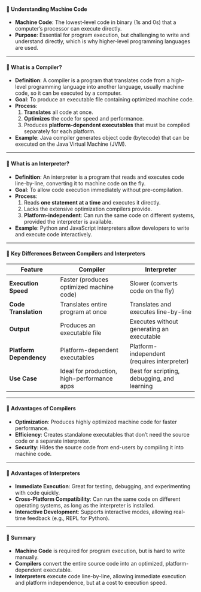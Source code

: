 #### 🔹 **Understanding Machine Code**
   - **Machine Code**: The lowest-level code in binary (1s and 0s) that a computer’s processor can execute directly.
   - **Purpose**: Essential for program execution, but challenging to write and understand directly, which is why higher-level programming languages are used.

---

#### 🔹 **What is a Compiler?**
   - **Definition**: A compiler is a program that translates code from a high-level programming language into another language, usually machine code, so it can be executed by a computer.
   - **Goal**: To produce an executable file containing optimized machine code.
   - **Process**:
     1. **Translates** all code at once.
     2. **Optimizes** the code for speed and performance.
     3. Produces **platform-dependent executables** that must be compiled separately for each platform.
   - **Example**: Java compiler generates object code (bytecode) that can be executed on the Java Virtual Machine (JVM).

---

#### 🔹 **What is an Interpreter?**
   - **Definition**: An interpreter is a program that reads and executes code line-by-line, converting it to machine code on the fly.
   - **Goal**: To allow code execution immediately without pre-compilation.
   - **Process**:
     1. Reads **one statement at a time** and executes it directly.
     2. Lacks the extensive optimization compilers provide.
     3. **Platform-independent**: Can run the same code on different systems, provided the interpreter is available.
   - **Example**: Python and JavaScript interpreters allow developers to write and execute code interactively.

---

#### 🔹 **Key Differences Between Compilers and Interpreters**

| Feature                  | **Compiler**                              | **Interpreter**                              |
|--------------------------|-------------------------------------------|----------------------------------------------|
| **Execution Speed**      | Faster (produces optimized machine code)  | Slower (converts code on the fly)            |
| **Code Translation**     | Translates entire program at once         | Translates and executes line-by-line         |
| **Output**               | Produces an executable file               | Executes without generating an executable    |
| **Platform Dependency**  | Platform-dependent executables            | Platform-independent (requires interpreter)  |
| **Use Case**             | Ideal for production, high-performance apps | Best for scripting, debugging, and learning |

---

#### 🔹 **Advantages of Compilers**

   - **Optimization**: Produces highly optimized machine code for faster performance.
   - **Efficiency**: Creates standalone executables that don’t need the source code or a separate interpreter.
   - **Security**: Hides the source code from end-users by compiling it into machine code.

---

#### 🔹 **Advantages of Interpreters**

   - **Immediate Execution**: Great for testing, debugging, and experimenting with code quickly.
   - **Cross-Platform Compatibility**: Can run the same code on different operating systems, as long as the interpreter is installed.
   - **Interactive Development**: Supports interactive modes, allowing real-time feedback (e.g., REPL for Python).

---

#### 🔹 **Summary**

- **Machine Code** is required for program execution, but is hard to write manually.
- **Compilers** convert the entire source code into an optimized, platform-dependent executable.
- **Interpreters** execute code line-by-line, allowing immediate execution and platform independence, but at a cost to execution speed.
